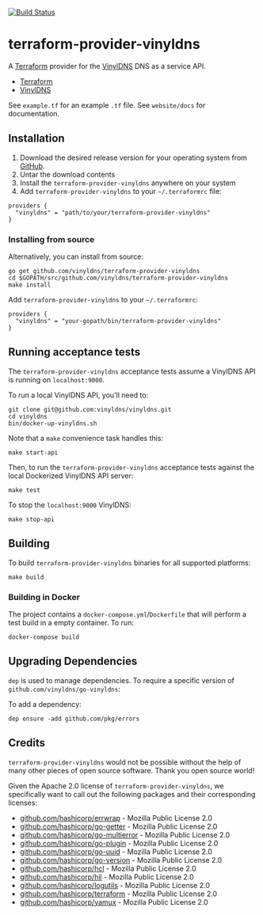 [![Build Status](https://travis-ci.org/vinyldns/terraform-provider-vinyldns.svg?branch=master)](https://travis-ci.org/vinyldns/terraform-provider-vinyldns)

# terraform-provider-vinyldns

A [Terraform](https://terraform.io) provider for the [VinylDNS](https://github.com/vinyldns/vinyldns) DNS as a service API.

* [Terraform](http://terraform.io)
* [VinylDNS](https://www.vinyldns.io)

See `example.tf` for an example `.tf` file. See `website/docs` for documentation.

## Installation

1. Download the desired release version for your operating system from [GitHub](https://github.com/vinyldns/terraform-provider-vinyldns/releases).
2. Untar the download contents
3. Install the `terraform-provider-vinyldns` anywhere on your system
4. Add `terraform-provider-vinyldns` to your `~/.terraformrc` file:

```
providers {
  "vinyldns" = "path/to/your/terraform-provider-vinyldns"
}
```

### Installing from source

Alternatively, you can install from source:

```
go get github.com/vinyldns/terraform-provider-vinyldns
cd $GOPATH/src/github.com/vinyldns/terraform-provider-vinyldns
make install
```

Add `terraform-provider-vinyldns` to your `~/.terraformrc`:

```
providers {
  "vinyldns" = "your-gopath/bin/terraform-provider-vinyldns"
}
```

## Running acceptance tests

The `terraform-provider-vinyldns` acceptance tests assume a VinylDNS API is running on `localhost:9000`.

To run a local VinylDNS API, you'll need to:

```
git clone git@github.com:vinyldns/vinyldns.git
cd vinyldns
bin/docker-up-vinyldns.sh
```

Note that a `make` convenience task handles this:

```
make start-api
```

Then, to run the `terraform-provider-vinyldns` acceptance tests against the local Dockerized VinylDNS API server:

```
make test
```

To stop the `localhost:9000` VinylDNS:

```
make stop-api
```

## Building

To build `terraform-provider-vinyldns` binaries for all supported platforms:

```
make build
```

### Building in Docker

The project contains a `docker-compose.yml`/`Dockerfile` that will perform a test build in a empty container. To run:

```
docker-compose build
```

## Upgrading Dependencies

`dep` is used to manage dependencies. To require a specific version of `github.com/vinyldns/go-vinyldns`:

To add a dependency:

```
dep ensure -add github.com/pkg/errors
```

## Credits

`terraform-provider-vinyldns` would not be possible without the help of many other pieces of open source software. Thank you open source world!

Given the Apache 2.0 license of `terraform-provider-vinyldns`, we specifically want to call out the following packages and their corresponding licenses:

* [github.com/hashicorp/errwrap](https://github.com/hashicorp/errwrap) - Mozilla Public License 2.0
* [github.com/hashicorp/go-getter](https://github.com/hashicorp/go-getter) - Mozilla Public License 2.0
* [github.com/hashicorp/go-multierror](https://github.com/hashicorp/go-multierror) - Mozilla Public License 2.0
* [github.com/hashicorp/go-plugin](https://github.com/hashicorp/go-plugin) - Mozilla Public License 2.0
* [github.com/hashicorp/go-uuid](https://github.com/hashicorp/go-uuid) - Mozilla Public License 2.0
* [github.com/hashicorp/go-version](https://github.com/hashicorp/go-version) - Mozilla Public License 2.0
* [github.com/hashicorp/hcl](https://github.com/hashicorp/hcl) - Mozilla Public License 2.0
* [github.com/hashicorp/hil](https://github.com/hashicorp/hil) - Mozilla Public License 2.0
* [github.com/hashicorp/logutils](https://github.com/hashicorp/logutils) - Mozilla Public License 2.0
* [github.com/hashicorp/terraform](github.com/hashicorp/terraform) - Mozilla Public License 2.0
* [github.com/hashicorp/yamux](https://github.com/hashicorp/yamux) - Mozilla Public License 2.0
